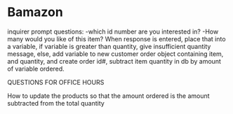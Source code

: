 # Bamazon

inquirer prompt questions: 
    -which id number are you interested in? 
    -How many would you like of this item?
When response is entered, place that into a variable, 
    if variable is greater than quantity, give insufficient quantity message, 
    else, add variable to new customer order object containing item, and quantity, and create order id#, 
    subtract item quantity in db by amount of variable ordered. 


QUESTIONS FOR OFFICE HOURS 

How to update the products so that the amount ordered is the amount subtracted from the total quantity




